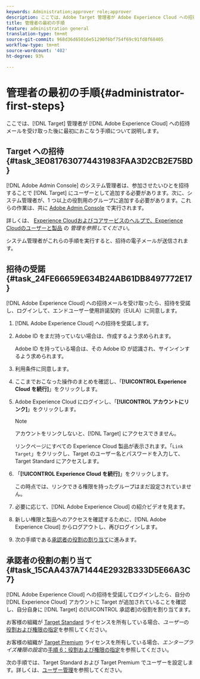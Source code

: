 ```yaml
---
keywords: Administration;approver role;approver
description: ここでは、Adobe Target 管理者が Adobe Experience Cloud への招待メールを受け取った後に最初におこなう手順について説明します。
title: 管理者の最初の手順
feature: administration general
translation-type: tm+mt
source-git-commit: 968d36d65016e51290f6bf754f69c91fd8f68405
workflow-type: tm+mt
source-wordcount: '402'
ht-degree: 93%

---
```



# 管理者の最初の手順{#administrator-first-steps}

ここでは、[!DNL Target] 管理者が [!DNL Adobe Experience Cloud] への招待メールを受け取った後に最初におこなう手順について説明します。

## Target への招待 {#task_3E0817630774431983FAA3D2CB2E75BD}

[!DNL Adobe Admin Console] のシステム管理者は、参加させたいひとを招待することで [!DNL Target] にユーザーとして追加する必要があります。次に、システム管理者が、1 つ以上の役割用のグループに追加する必要があります。これらの作業は、共に [Adobe Admin Console](https://adminconsole.adobe.com) で実行されます。

詳しくは、 [Experience Cloudおよびコアサービスのヘルプで、Experience Cloudのユーザーと製品](https://experienceleague.adobe.com/docs/core-services/interface/manage-users-and-products/admin-getting-started.html) の *管理を参照してください*。

システム管理者がこれらの手順を実行すると、招待の電子メールが送信されます。

## 招待の受諾 {#task_24FE66659E634B24AB61DB8497772E17}

[!DNL Adobe Experience Cloud] への招待メールを受け取ったら、招待を受諾し、ログインして、エンドユーザー使用許諾契約（EULA）に同意します。

1. [!DNL Adobe Experience Cloud] への招待を受諾します。
1. Adobe ID をまだ持っていない場合は、作成するよう求められます。 

   Adobe ID を持っている場合は、その Adobe ID が認識され、サインインするよう求められます。
1. 利用条件に同意します。
1. ここまでおこなった操作のまとめを確認し、「**[!UICONTROL Experience Cloud を続行]**」をクリックします。
1. Adobe Experience Cloud にログインし、「**[!UICONTROL アカウントにリンク]**」をクリックします。

   >[!NOTE]
   >
   >アカウントをリンクしないと、[!DNL Target] にアクセスできません。

   リンクページにすべての Experience Cloud 製品が表示されます。「`Link Target`」をクリックし、Target のユーザー名とパスワードを入力して、Target Standard にアクセスします。
1. 「**[!UICONTROL Experience Cloud を続行]**」をクリックします。

   この時点では、リンクできる権限を持ったグループはまだ設定されていません。
1. 必要に応じて、[!DNL Adobe Experience Cloud] の紹介ビデオを見ます。
1. 新しい権限と製品へのアクセスを確認するために、[!DNL Adobe Experience Cloud] からログアウトし、再びログインします。
1. 次の手順である[承認者の役割の割り当て](/help/administrating-target/start-target.md#task_15CAA437A71444E2932B333D5E66A3C7)に進みます。

## 承認者の役割の割り当て {#task_15CAA437A71444E2932B333D5E66A3C7}

[!DNL Adobe Experience Cloud] への招待を受諾してログインしたら、自分の [!DNL Experience Cloud] アカウントに Target が追加されていることを確認し、自分自身に [!DNL Target] の[!UICONTROL 承認者]の役割を割り当てます。

お客様の組織が [Target Standard](/help/c-intro/intro.md#section_ACD5EFF17AAB4E979CBEFA0145CCD905) ライセンスを所有している場合、*ユーザー*&#x200B;の[役割および権限の指定](/help/administrating-target/c-user-management/c-user-management/user-management.md#roles-permissions)を参照してください。

お客様の組織が [Target Premium](/help/c-intro/intro.md#premium) ライセンスを所有している場合、*エンタープライズ権限の設定*&#x200B;の[手順 6：役割および権限の指定](/help/administrating-target/c-user-management/property-channel/properties-overview.md#section_8C425E43E5DD4111BBFC734A2B7ABC80)を参照してください。

次の手順では、Target Standard および Target Premium でユーザーを設定します。詳しくは、[ユーザー管理](/help/administrating-target/c-user-management/user-management.md)を参照してください。